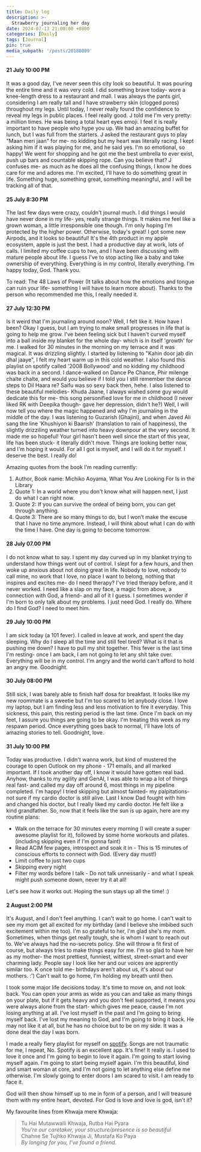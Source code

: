 ```yaml
---
title: Daily log
description: >-
  Strawberry journaling her day 
date: 2024-07-13 21:00:00 +0800
categories: [Daily]
tags: [Journal]
pin: true
media_subpath: '/posts/20180809'
---
```


#### 21 July 10:00 PM
It was a good day, I've never seen this city look so beautiful. It was pouring the entire time and it was very cold. I did something brave today- wore a knee-length dress to a restaurant and mall. I was always the pants girl, considering I am really tall and I have strawberry skin (clogged pores) throughout my legs. Until today, I never really found the confidence to reveal my legs in public places. I feel really good. J told me I'm very pretty: a million times. He was being a total heart eyes emoji. I feel it is really important to have people who hype you up. We had an amazing buffet for lunch, but I was full from the starters. J asked the restaurant guys to play "Maan meri jaan" for me- no kidding but my heart was literally racing. I kept asking him if it was playing for me, and he said yes. I'm so emotional, so happy! We went for shopping and he got me the best umbrella to ever exist, push up bars and countable skipping rope. Can you believe that? J confuses me- as much as he does all the confusing things, I know he does care for me and adores me. I'm excited, I'll have to do something great in life. Something huge, something great, something meaningful, and I will be tracking all of that.


#### 25 July 8:30 PM
The last few days were crazy, couldn't journal much. I did things I would have never done in my life- yes, really strange things. It makes me feel like a grown woman, a little irresponsible one though. I'm only hoping I'm protected by the higher power. Otherwise, today's great! I got some new Airpods, and it looks so beautiful! It's the 4th product in my apple ecosystem, apple is just the best. I had a productive day at work, lots of calls. I limited my coffee cups to two, and I have been discussing with mature people about life. I guess I've to stop acting like a baby and take ownership of everything. Everything is in my control, literally everything. I'm happy today, God. Thank you. 

To read: The 48 Laws of Power (It talks about how the emotions and tongue can ruin your life- something I will have to learn more about). Thanks to the person who recommended me this, I really needed it. 

#### 27 July 12:30 PM
Is it weird that I'm journaling around noon? Well, I felt like it. How have I been? Okay I guess, but I am trying to make small progresses in life that is going to help me grow. I've been feeling sick but I haven't curved myself into a ball inside my blanket for the whole day- which is in itself 'growth' for me. I walked for 30 minutes in the morning on my terrace and it was magical. It was drizzling slightly. I started by listening to "Kahin door jab din dhal jaaye", I felt my heart warm up in this cold weather. I also found this playlist on spotify called '2008 Bollywood' and no kidding my childhood was back in a second. I dance-walked on Dance Pe Chance, Phir milenge chalte chalte, and would you believe if I told you I still remember the dance steps to Dil Haara re? Saifu was so sexy back then, hehe. I also listened to these beautiful melodies- Khuda Jaane, I always wished some guy would dedicate this for me- this song personified love for me in childhood (I never liked RK with Deepika though- gave her depression, didn't he?) Well, I will now tell you where the magic happened and why I'm journaling in the middle of the day. I was listening to Guzarish (Ghajini), and when Javed Ali sang the line 'Khushiyon ki Baarish' (translation to rain of happiness), the slightly drizziling weather turned into heavy downpour at the very second. It made me so hopeful! Your girl hasn't been well since the start of this year, life has been stuck- it literally didn't move. Things are looking better now, and I'm hoping it would. For all I got is myself, and I will do it for myself. I deserve the best. I really do!

Amazing quotes from the book I'm reading currently:
1. Author, Book name: Michiko Aoyama, What You Are Looking For Is in the Library
2. Quote 1: In a world where you don't know what will happen next, I just do what I can right now.
3. Quote 2: If you can survive the ordeal of being born, you can get through anything.
4. Quote 3: There are so many things to do, but I won’t make the excuse that I have no time anymore. Instead, I will think about what I can do with the time I have. One day is going to become tomorrow.

#### 28 July 07.00 PM
I do not know what to say. I spent my day curved up in my blanket trying to understand how things went out of control. I slept for a few hours, and then woke up anxious about not doing great in life. Nobody to love, nobody to call mine, no work that I love, no place I want to belong, nothing that inspires and excites me- do I need therapy? I've tried therapy before, and it never worked. I need like a slap on my face, a magic from above, a connection with God, a friend- and all of it I guess. I sometimes wonder if I'm born to only talk about my problems. I just need God. I really do. Where do I find God? I need to meet him. 

#### 29 July 10:00 PM
I am sick today (a 101 fever). I called in leave at work, and spent the day sleeping. Why do I sleep all the time and still feel tired? What is it that is pushing me down? I have to pull my shit together. This fever is the last time I'm resting- once I am back, I am not going to let any shit take over. Everything will be in my control. I'm angry and the world can't afford to hold an angry me. Goodnight. 

#### 30 July 08:00 PM
Still sick, I was barely able to finish half dosa for breakfast. It looks like my new roommate is a sweetie but I'm too scared to let anybody close. I love my laptop, but I am finding less and less motivation to fire it everyday. This sickness, this pain, this resting period is the last time. Once I'm back on my feet, I assure you things are going to be okay. I'm treating this week as my respawn period. Once everything goes back to normal, I'll have lots of amazing stories to tell. Goodnight, love. 

#### 31 July 10:00 PM
Today was productive. I didn't wanna work, but kind of mustered the courage to open Outlook on my phone - 171 emails, and all marked important. If I took another day off, I know it would have gotten real bad. Anyhow, thanks to my agility and GenAI, I was able to wrap a lot of things real fast- and called my day off around 6, most things in my pipeline completed. I'm happy! I tried skipping but almost fainted- my palpitations- not sure if my cardio doctor is still alive. Last I know Dad fought with him and changed his doctor, but I really liked my cardio doctor. He felt like a kind grandfather. So, now that it feels like the sun is up again, here are my routine plans:

- Walk on the terrace for 30 minutes every morning (I will create a super awesome playlist for it), followed by some home workouts and pilates. (including skipping even if I'm gonna faint)
- Read ACIM few pages, introspect and soak it in - This is 15 minutes of conscious efforts to connect with God. (Every day must!)
- Limit coffee to just two cups
- Skipping every night
- Filter my words before I talk - Do not talk unnessarily - and what I speak might push someone down, never try it at all!

Let's see how it works out. Hoping the sun stays up all the time! :) 

#### 2 August 2:00 PM
It's August, and I don't feel anything. I can't wait to go home. I can't wait to see my mom get all excited for my birthday (and I believe she imbibed such excitement within me too). I'm so grateful to her, I'm glad she's my mom. Sometimes, when things get really tough, she is whom I want to reach out to. We've always had the no-secrets policy. She will throw a fit first of course, but always tries to make things easy for me. I'm so glad to have her as my mother- the most prettiest, funniest, wittiest, street-smart and ever charming lady. People say I look like her and our voices are apprently similar too. K once told me- birthdays aren't about us, it's about our mothers. :') Can't wait to go home, I'm holding my breath until then. 

I took some major life decisions today. It's time to move on, and not look back. You can open your arms as wide as you can and take as many things on your plate, but if it gets heavy and you don't feel supported, it means you were always alone from the start- which gives me peace, cause I'm not losing anything at all. I've lost myself in the past and I'm going to bring myself back. I've lost my meaning to God, and I'm going to bring it back. He may not like it at all, but he has no choice but to be on my side. It was a done deal the day I was born. 

I made a really fiery playlist for myself on [spotify](https://open.spotify.com/playlist/6MeuNu1CbKwReCoqQllOxA?si=04724d1035054c8d). Songs are not traumatic for me, I repeat, No. Spotify is an excellent app. It's fine! It really is. I used to love it once and I'm going to begin to love it again. I'm going to start loving myself again. I'm going to start being myself again. I'm this beautiful, kind and smart woman at core, and I'm not going to let anything else define me otherwise. I'm slowly going to enter doors I am scared to visit. I am ready to face it. 

God will then show himself up to me in form of a person, and I will treasure them with my entire heart, devoted. For God is love and love is god, isn't it?

My favourite lines from Khwaja mere Khwaja:
>Tu Hai Mutawwalli Khwaja, Rutba Hai Pyara<br>
_You're our caretaker, your structure/presence is so beautiful_<br>
Chahne Se Tujhko Khwaja Ji, Mustafa Ko Paya<br>
_By longing for you, I've found a friend_.

[nodejs]: https://nodejs.org/
[starter]: https://github.com/cotes2020/chirpy-starter
[pages-workflow-src]: https://docs.github.com/en/pages/getting-started-with-github-pages/configuring-a-publishing-source-for-your-github-pages-site#publishing-with-a-custom-github-actions-workflow
[latest-tag]: https://github.com/cotes2020/jekyll-theme-chirpy/tags